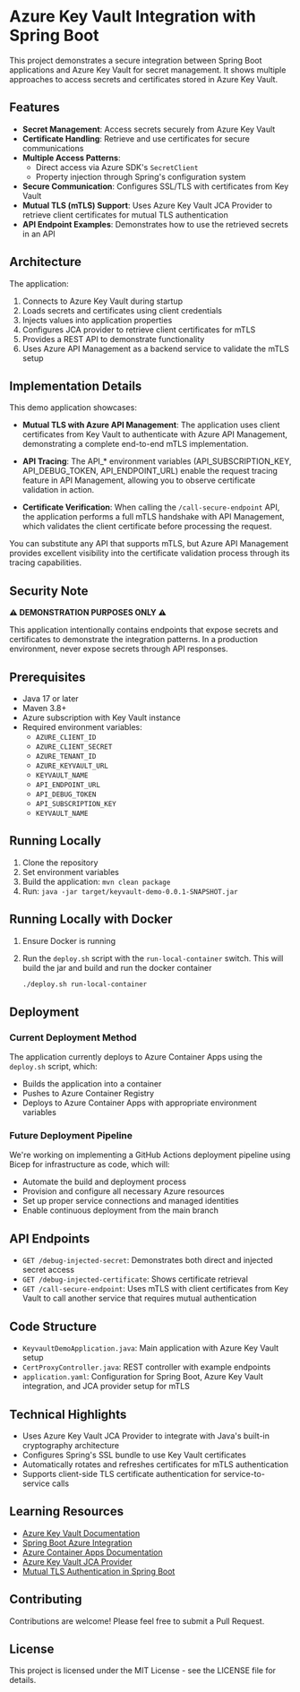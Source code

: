 # Azure Key Vault Integration with Spring Boot

This project demonstrates a secure integration between Spring Boot applications and Azure Key Vault for secret management. It shows multiple approaches to access secrets and certificates stored in Azure Key Vault.

## Features

- **Secret Management**: Access secrets securely from Azure Key Vault
- **Certificate Handling**: Retrieve and use certificates for secure communications
- **Multiple Access Patterns**:
  - Direct access via Azure SDK's `SecretClient`
  - Property injection through Spring's configuration system
- **Secure Communication**: Configures SSL/TLS with certificates from Key Vault
- **Mutual TLS (mTLS) Support**: Uses Azure Key Vault JCA Provider to retrieve client certificates for mutual TLS authentication
- **API Endpoint Examples**: Demonstrates how to use the retrieved secrets in an API

## Architecture

The application:
1. Connects to Azure Key Vault during startup
2. Loads secrets and certificates using client credentials
3. Injects values into application properties
4. Configures JCA provider to retrieve client certificates for mTLS
5. Provides a REST API to demonstrate functionality
6. Uses Azure API Management as a backend service to validate the mTLS setup

## Implementation Details

This demo application showcases:

- **Mutual TLS with Azure API Management**: The application uses client certificates from Key Vault to authenticate with Azure API Management, demonstrating a complete end-to-end mTLS implementation.
  
- **API Tracing**: The API_* environment variables (API_SUBSCRIPTION_KEY, API_DEBUG_TOKEN, API_ENDPOINT_URL) enable the request tracing feature in API Management, allowing you to observe certificate validation in action.

- **Certificate Verification**: When calling the `/call-secure-endpoint` API, the application performs a full mTLS handshake with API Management, which validates the client certificate before processing the request.

You can substitute any API that supports mTLS, but Azure API Management provides excellent visibility into the certificate validation process through its tracing capabilities.

## Security Note

**⚠️ DEMONSTRATION PURPOSES ONLY ⚠️**

This application intentionally contains endpoints that expose secrets and certificates to demonstrate the integration patterns. In a production environment, never expose secrets through API responses.

## Prerequisites

- Java 17 or later
- Maven 3.8+
- Azure subscription with Key Vault instance
- Required environment variables:
  - `AZURE_CLIENT_ID`
  - `AZURE_CLIENT_SECRET`
  - `AZURE_TENANT_ID`
  - `AZURE_KEYVAULT_URL`
  - `KEYVAULT_NAME`
  - `API_ENDPOINT_URL`
  - `API_DEBUG_TOKEN`
  - `API_SUBSCRIPTION_KEY`
  - `KEYVAULT_NAME`

## Running Locally

1. Clone the repository
2. Set environment variables
3. Build the application: `mvn clean package`
4. Run: `java -jar target/keyvault-demo-0.0.1-SNAPSHOT.jar`

## Running Locally with Docker

1. Ensure Docker is running
2. Run the `deploy.sh` script with the `run-local-container` switch. This will build the jar and build and run the docker container

   ```bash
   ./deploy.sh run-local-container
   ```

## Deployment

### Current Deployment Method

The application currently deploys to Azure Container Apps using the `deploy.sh` script, which:

- Builds the application into a container
- Pushes to Azure Container Registry
- Deploys to Azure Container Apps with appropriate environment variables

### Future Deployment Pipeline

We're working on implementing a GitHub Actions deployment pipeline using Bicep for infrastructure as code, which will:

- Automate the build and deployment process
- Provision and configure all necessary Azure resources
- Set up proper service connections and managed identities
- Enable continuous deployment from the main branch

## API Endpoints

- `GET /debug-injected-secret`: Demonstrates both direct and injected secret access
- `GET /debug-injected-certificate`: Shows certificate retrieval
- `GET /call-secure-endpoint`: Uses mTLS with client certificates from Key Vault to call another service that requires mutual authentication

## Code Structure

- `KeyvaultDemoApplication.java`: Main application with Azure Key Vault setup
- `CertProxyController.java`: REST controller with example endpoints
- `application.yaml`: Configuration for Spring Boot, Azure Key Vault integration, and JCA provider setup for mTLS

## Technical Highlights

- Uses Azure Key Vault JCA Provider to integrate with Java's built-in cryptography architecture
- Configures Spring's SSL bundle to use Key Vault certificates
- Automatically rotates and refreshes certificates for mTLS authentication
- Supports client-side TLS certificate authentication for service-to-service calls

## Learning Resources

- [Azure Key Vault Documentation](https://docs.microsoft.com/en-us/azure/key-vault/)
- [Spring Boot Azure Integration](https://docs.microsoft.com/en-us/azure/developer/java/spring-framework/)
- [Azure Container Apps Documentation](https://docs.microsoft.com/en-us/azure/container-apps/)
- [Azure Key Vault JCA Provider](https://docs.microsoft.com/en-us/java/api/overview/azure/security-keyvault-jca-readme)
- [Mutual TLS Authentication in Spring Boot](https://docs.spring.io/spring-boot/docs/current/reference/html/features.html#features.ssl)

## Contributing

Contributions are welcome! Please feel free to submit a Pull Request.

## License

This project is licensed under the MIT License - see the LICENSE file for details.
